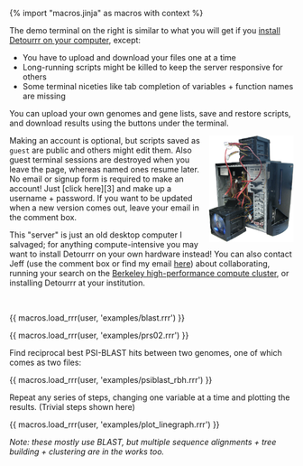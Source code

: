 {% import "macros.jinja" as macros with context %}

The demo terminal on the right is similar to what you will get if you [install Detourrr on your computer][1], except:

* You have to upload and download your files one at a time
* Long-running scripts might be killed to keep the server responsive for others
* Some terminal niceties like tab completion of variables + function names are missing

You can upload your own genomes and gene lists, save and restore scripts,
and download results using the buttons under the terminal.

<img src="/static/server.png" style="float:right; width:150px;"></img>

Making an account is optional, but scripts saved as `guest` are public and others might edit them.
Also guest terminal sessions are destroyed when you leave the page, whereas named ones resume later.
No email or signup form is required to make an account! Just [click here][3] and make up a username + password.
If you want to be updated when a new version comes out, leave your email in the comment box.

This "server" is just an old desktop computer I salvaged; for anything
compute-intensive you may want to install Detourrr on your own hardware
instead! You can also contact Jeff (use the comment box or find my email
[here][4]) about collaborating, running your search on the [Berkeley
high-performance compute cluster][2], or installing Detourrr at your institution.

<br/>

<!--
Here are some cut scripts. Press the `Load` button to load one in the terminal,
then type `result` to run it. You can also run intermediate variables or redefine them.
Try changing some numbers.
-->

{{ macros.load_rrr(user, 'examples/blast.rrr') }}

{{ macros.load_rrr(user, 'examples/prs02.rrr') }}

Find reciprocal best PSI-BLAST hits between two genomes,
one of which comes as two files:

{{ macros.load_rrr(user, 'examples/psiblast_rbh.rrr') }}

Repeat any series of steps, changing one variable at a time and plotting the results.
(Trivial steps shown here)

{{ macros.load_rrr(user, 'examples/plot_linegraph.rrr') }}

_Note: these mostly use BLAST, but multiple sequence alignments +
tree building + clustering are in the works too._

[1]: https://github.com/jefdaj/shortcut
[2]: https://research-it.berkeley.edu/services/high-performance-computing
[4]: http://niyogilab.berkeley.edu/lab-directory
